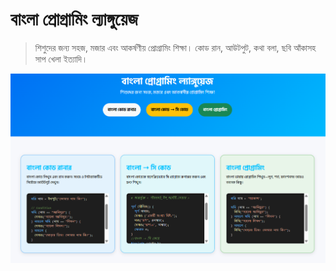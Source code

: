 # বাংলা প্রোগ্রামিং ল্যাঙ্গুয়েজ

> শিশুদের জন্য সহজ, মজার এবং আকর্ষণীয় প্রোগ্রামিং শিক্ষা। কোড রান, আউটপুট, কথা বলা, ছবি আঁকাসহ সাপ খেলা ইত্যাদি।

<img src="bproglangs.PNG">

